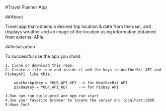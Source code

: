 #Travel Planner App

##About

Travel app that obtains a desired trip location & date from the user, and displays weather and an image of the location using information obtained from external APIs. 

##Initialization 

To successful use the app you shold:

    1. Clone or download this repo.
    2. Create a file .env and inside it add the keys to WeatherBit API and PixbayAPI  like this:

        weatherApiKey = YOUR_API_KEY --> for WeatherBit API
        pixBayKey = YOUR_API_KEY     --> for Pixbay API

    3.Run npm run build-prod and npm run start 
    4.Use your favorite browser to locate the server on: localhost:3030 
    5.Have fun!


